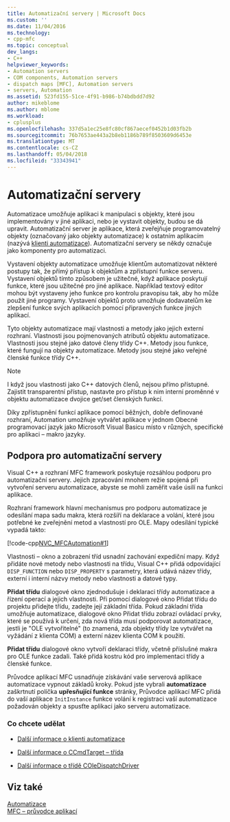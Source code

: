 ```yaml
---
title: Automatizační servery | Microsoft Docs
ms.custom: ''
ms.date: 11/04/2016
ms.technology:
- cpp-mfc
ms.topic: conceptual
dev_langs:
- C++
helpviewer_keywords:
- Automation servers
- COM components, Automation servers
- dispatch maps [MFC], Automation servers
- servers, Automation
ms.assetid: 523fd155-51ce-4f91-b986-b74bdbdd7d92
author: mikeblome
ms.author: mblome
ms.workload:
- cplusplus
ms.openlocfilehash: 337d5a1ec25e8fc80cf867aecef0452b1d03fb2b
ms.sourcegitcommit: 76b7653ae443a2b8eb1186b789f8503609d6453e
ms.translationtype: MT
ms.contentlocale: cs-CZ
ms.lasthandoff: 05/04/2018
ms.locfileid: "33343941"
---
```

# <a name="automation-servers"></a>Automatizační servery
Automatizace umožňuje aplikaci k manipulaci s objekty, které jsou implementovány v jiné aplikaci, nebo je vystavit objekty, budou se dá upravit. Automatizační server je aplikace, která zveřejňuje programovatelný objekty (označovaný jako objekty automatizace) k ostatním aplikacím (nazývá [klienti automatizace](../mfc/automation-clients.md)). Automatizační servery se někdy označuje jako komponenty pro automatizaci.  
  
 Vystavení objekty automatizace umožňuje klientům automatizovat některé postupy tak, že přímý přístup k objektům a zpřístupní funkce serveru. Vystavení objektů tímto způsobem je užitečné, když aplikace poskytují funkce, které jsou užitečné pro jiné aplikace. Například textový editor mohou být vystaveny jeho funkce pro kontrolu pravopisu tak, aby ho může použít jiné programy. Vystavení objektů proto umožňuje dodavatelům ke zlepšení funkce svých aplikacích pomocí připravených funkce jiných aplikací.  
  
 Tyto objekty automatizace mají vlastnosti a metody jako jejich externí rozhraní. Vlastnosti jsou pojmenovaných atributů objektu automatizace. Vlastnosti jsou stejné jako datové členy třídy C++. Metody jsou funkce, které fungují na objekty automatizace. Metody jsou stejné jako veřejné členské funkce třídy C++.  
  
> [!NOTE]
>  I když jsou vlastnosti jako C++ datových členů, nejsou přímo přístupné. Zajistit transparentní přístup, nastavte pro přístup k nim interní proměnné v objektu automatizace dvojice get/set členských funkcí.  
  
 Díky zpřístupnění funkcí aplikace pomocí běžných, dobře definované rozhraní, Automation umožňuje vytvářet aplikace v jednom Obecné programovací jazyk jako Microsoft Visual Basicu místo v různých, specifické pro aplikaci – makro jazyky.  
  
##  <a name="_core_support_for_automation_servers"></a> Podpora pro automatizační servery  
 Visual C++ a rozhraní MFC framework poskytuje rozsáhlou podporu pro automatizační servery. Jejich zpracování mnohem režie spojená při vytvoření serveru automatizace, abyste se mohli zaměřit vaše úsilí na funkci aplikace.  
  
 Rozhraní framework hlavní mechanismus pro podporu automatizace je odesílání mapa sadu makra, která rozšíří na deklarace a volání, které jsou potřebné ke zveřejnění metod a vlastností pro OLE. Mapy odesílání typické vypadá takto:  
  
 [!code-cpp[NVC_MFCAutomation#1](../mfc/codesnippet/cpp/automation-servers_1.cpp)]  
  
 Vlastnosti – okno a zobrazení tříd usnadní zachování expediční mapy. Když přidáte nové metody nebo vlastnosti na třídu, Visual C++ přidá odpovídající `DISP_FUNCTION` nebo `DISP_PROPERTY` s parametry, která udává název třídy, externí i interní názvy metody nebo vlastnosti a datové typy.  
  
 **Přidat třídu** dialogové okno zjednodušuje i deklaraci třídy automatizace a řízení operací a jejich vlastnosti. Při pomocí dialogové okno Přidat třídu do projektu přidejte třídu, zadejte její základní třída. Pokud základní třída umožňuje automatizace, dialogové okno Přidat třídu zobrazí ovládací prvky, které se používá k určení, zda nová třída musí podporovat automatizace, jestli je "OLE vytvořitelné" (to znamená, zda objekty třídy lze vytvářet na vyžádání z klienta COM) a externí název klienta COM k použití.  
  
 **Přidat třídu** dialogové okno vytvoří deklaraci třídy, včetně příslušné makra pro OLE funkce zadali. Také přidá kostru kód pro implementaci třídy a členské funkce.  
  
 Průvodce aplikací MFC usnadňuje získávání vaše serverová aplikace automatizace vypnout základů kroky. Pokud jste vybrali **automatizace** zaškrtnutí políčka **upřesňující funkce** stránky, Průvodce aplikací MFC přidá do vaší aplikace `InitInstance` funkce volání k registraci vaší automatizace požadován objekty a spusťte aplikaci jako serveru automatizace.  
  
### <a name="what-do-you-want-to-do"></a>Co chcete udělat  
  
-   [Další informace o klienti automatizace](../mfc/automation-clients.md)  
  
-   [Další informace o CCmdTarget – třída](../mfc/reference/ccmdtarget-class.md)  
  
-   [Další informace o třídě COleDispatchDriver](../mfc/reference/coledispatchdriver-class.md)  
  
## <a name="see-also"></a>Viz také  
 [Automatizace](../mfc/automation.md)   
 [MFC – průvodce aplikací](../mfc/reference/mfc-application-wizard.md)

